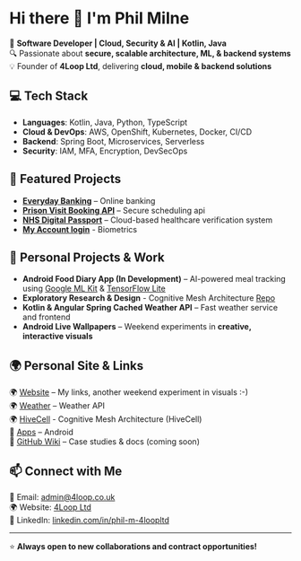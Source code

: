 # Hi there 👋 I'm Phil Milne  

🚀 **Software Developer | Cloud, Security & AI | Kotlin, Java**  
🔍 Passionate about **secure, scalable architecture, ML, & backend systems**  
💡 Founder of **4Loop Ltd**, delivering **cloud, mobile & backend solutions**  

## 💻 Tech Stack
- **Languages**: Kotlin, Java, Python, TypeScript
- **Cloud & DevOps**: AWS, OpenShift, Kubernetes, Docker, CI/CD
- **Backend**: Spring Boot, Microservices, Serverless
- **Security**: IAM, MFA, Encryption, DevSecOps

## 📌 Featured Projects
- **[Everyday Banking](https://www.lloydsbank.com/)** – Online banking  
- **[Prison Visit Booking API](https://github.com/ministryofjustice/visit-scheduler)** – Secure scheduling api  
- **[NHS Digital Passport](https://digital.nhs.uk/services/digital-staff-passport)** – Cloud-based healthcare verification system
- **[My Account login](https://www.legalandgeneral.com/existing-customers/my-account-login/)** - Biometrics
  
## 🌱 Personal Projects & Work  
- **Android Food Diary App (In Development)** – AI-powered meal tracking using [Google ML Kit](https://developers.google.com/ml-kit/) & [TensorFlow Lite](https://www.tensorflow.org/)  
- **Exploratory Research & Design** - Cognitive Mesh Architecture [Repo](https://github.com/4loopltd/HiveCell)
- **Kotlin & Angular Spring Cached Weather API** – Fast weather service and frontend 
- **Android Live Wallpapers** – Weekend experiments in **creative, interactive visuals**
  
## 🌍 Personal Site & Links  
🌍 [Website](https://www.phil-milne.co.uk/desktop) – My links, another weekend experiment in visuals :-)   
🌍 [Weather](https://forecast.phil-milne.co.uk/) – Weather API  
🌍 [HiveCell](http://www.hivecell.4loop.co.uk/) - Cognitive Mesh Architecture (HiveCell)  
🚀 [Apps](https://play.google.com/store/apps/developer?id=4LOOP) – Android  
📖 [GitHub Wiki](https://github.com/4loopltd/4loopltd/wiki) – Case studies & docs (coming soon)  

## 📫 Connect with Me
📧 Email: admin@4loop.co.uk  
🌍 Website: [4Loop Ltd](https://www.4loop.co.uk)  
🔗 LinkedIn: [linkedin.com/in/phil-m-4loopltd](https://www.linkedin.com/in/phil-m-4loopltd)  

---
⭐ **Always open to new collaborations and contract opportunities!**

<!--
**4loopltd/4loopltd** is a ✨ _special_ ✨ repository because its `README.md` (this file) appears on your GitHub profile.

Here are some ideas to get you started:

- 🔭 I’m currently working on ...
- 🌱 I’m currently learning ...
- 👯 I’m looking to collaborate on ...
- 🤔 I’m looking for help with ...
- 💬 Ask me about ...
- 📫 How to reach me: admin@4loop.co.uk
- ⚡ Fun fact: ...
-->
